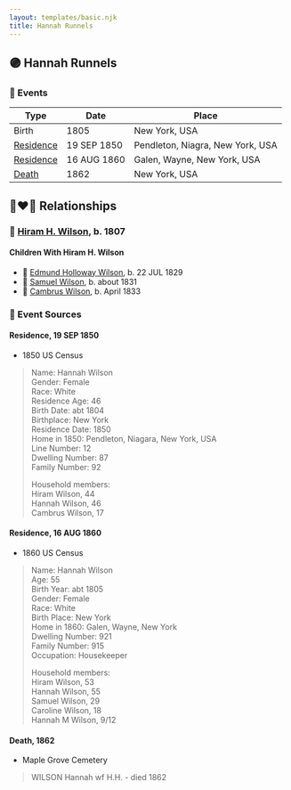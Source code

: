 ```yaml
---
layout: templates/basic.njk
title: Hannah Runnels
---
```

## 🟣 Hannah Runnels

### 📆 Events

Type | Date | Place
------ | ------ | ------
Birth | 1805 | New York, USA
[Residence](#event-8ac6be4e-fc18-47c0-a22b-f7517c4c8dd9) | 19 SEP 1850 | Pendleton, Niagra, New York, USA
[Residence](#event-0e99e36c-b583-447c-82f0-0fb571681697) | 16 AUG 1860 | Galen, Wayne, New York, USA
[Death](#event-ba1dd99b-cb68-45a3-bfb6-a651abf7fe63) | 1862 | New York, USA

## 👩‍❤️‍👨 Relationships

### 🔵 [Hiram H. Wilson](/people/8/82044077), b. 1807

#### Children With Hiram H. Wilson
* 🔵 [Edmund Holloway Wilson](/people/6/67777324), b. 22 JUL 1829
* 🔵 [Samuel Wilson](/people/2/26563376), b. about 1831
* 🔵 [Cambrus Wilson](/people/8/82575654), b. April 1833
### 📰 Event Sources

#### <a id="event-8ac6be4e-fc18-47c0-a22b-f7517c4c8dd9"></a> Residence, 19 SEP 1850
* 1850 US Census
>   
  > Name: Hannah Wilson  
  > Gender: Female  
  > Race: White  
  > Residence Age: 46  
  > Birth Date: abt 1804  
  > Birthplace: New York  
  > Residence Date: 1850  
  > Home in 1850: Pendleton, Niagara, New York, USA  
  > Line Number: 12  
  > Dwelling Number: 87  
  > Family Number: 92  
  >   
  > Household members:  
  > Hiram Wilson, 44  
  > Hannah Wilson, 46  
  > Cambrus Wilson, 17

#### <a id="event-0e99e36c-b583-447c-82f0-0fb571681697"></a> Residence, 16 AUG 1860
* 1860 US Census
>   
  > Name: Hannah Wilson  
  > Age: 55  
  > Birth Year: abt 1805  
  > Gender: Female  
  > Race: White  
  > Birth Place: New York  
  > Home in 1860: Galen, Wayne, New York  
  > Dwelling Number: 921  
  > Family Number: 915  
  > Occupation: Housekeeper  
  >   
  > Household members:  
  > Hiram Wilson, 53  
  > Hannah Wilson, 55  
  > Samuel Wilson, 29  
  > Caroline Wilson, 18  
  > Hannah M Wilson, 9/12  
  >

#### <a id="event-ba1dd99b-cb68-45a3-bfb6-a651abf7fe63"></a> Death, 1862
* Maple Grove Cemetery
>   
  > WILSON Hannah wf H.H. - died 1862

